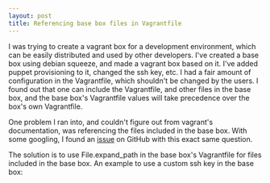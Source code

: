 ```yaml
---
layout: post
title: Referencing base box files in Vagrantfile 
---
```

I was trying to create a vagrant box for a development environment, which can be easily distributed and used by other developers. I've created a base box using debian squeeze, and made a vagrant box based on it. I've added puppet provisioning to it, changed the ssh key, etc. I had a fair amount of configuration in the Vagrantfile, which shouldn't be changed by the users. I found out that one can include the Vagrantfile, and other files in the base box, and the base box's Vagrantfile values will take precedence over the box's own Vagrantfile.

One problem I ran into, and couldn't figure out from vagrant's documentation, was referencing the files included in the base box. With some googling, I found an [issue](https://github.com/mitchellh/vagrant/issues/344) on GitHub with this exact same question.

The solution is to use File.expand_path in the base box's Vagrantfile for files included in the base box. An example to use a custom ssh key in the base box:

<script src="https://gist.github.com/1240645.js?file=gistfile1.rb" />
